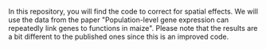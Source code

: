 In this repository, you will find the code to correct for spatial effects. We will use the data from the paper "Population-level gene expression can repeatedly link genes to functions in maize". Please note that the results are a bit different to the published ones since this is an improved code.
